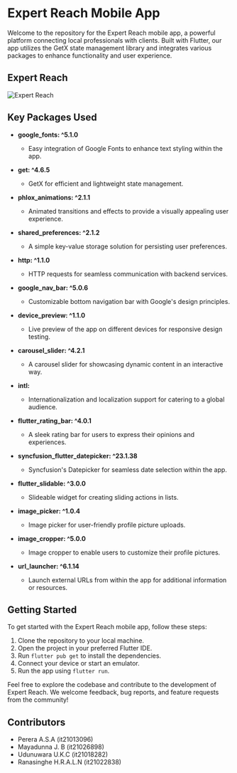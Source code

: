 # Expert Reach Mobile App

Welcome to the repository for the Expert Reach mobile app, a powerful platform connecting local professionals with clients. Built with Flutter, our app utilizes the GetX state management library and integrates various packages to enhance functionality and user experience.

## Expert Reach
![Expert Reach](https://raw.githubusercontent.com/AbishekPerera/expert_reach/main/21015060.jpg)

## Key Packages Used

- **google_fonts: ^5.1.0**
  - Easy integration of Google Fonts to enhance text styling within the app.

- **get: ^4.6.5**
  - GetX for efficient and lightweight state management.

- **phlox_animations: ^2.1.1**
  - Animated transitions and effects to provide a visually appealing user experience.

- **shared_preferences: ^2.1.2**
  - A simple key-value storage solution for persisting user preferences.

- **http: ^1.1.0**
  - HTTP requests for seamless communication with backend services.

- **google_nav_bar: ^5.0.6**
  - Customizable bottom navigation bar with Google's design principles.

- **device_preview: ^1.1.0**
  - Live preview of the app on different devices for responsive design testing.

- **carousel_slider: ^4.2.1**
  - A carousel slider for showcasing dynamic content in an interactive way.

- **intl:**
  - Internationalization and localization support for catering to a global audience.

- **flutter_rating_bar: ^4.0.1**
  - A sleek rating bar for users to express their opinions and experiences.

- **syncfusion_flutter_datepicker: ^23.1.38**
  - Syncfusion's Datepicker for seamless date selection within the app.

- **flutter_slidable: ^3.0.0**
  - Slideable widget for creating sliding actions in lists.

- **image_picker: ^1.0.4**
  - Image picker for user-friendly profile picture uploads.

- **image_cropper: ^5.0.0**
  - Image cropper to enable users to customize their profile pictures.

- **url_launcher: ^6.1.14**
  - Launch external URLs from within the app for additional information or resources.

## Getting Started

To get started with the Expert Reach mobile app, follow these steps:

1. Clone the repository to your local machine.
2. Open the project in your preferred Flutter IDE.
3. Run `flutter pub get` to install the dependencies.
4. Connect your device or start an emulator.
5. Run the app using `flutter run`.

Feel free to explore the codebase and contribute to the development of Expert Reach. We welcome feedback, bug reports, and feature requests from the community!

## Contributors

- Perera A.S.A (it21013096)
- Mayadunna J. B (it21026898)
- Udunuwara U.K.C (it21018282)
- Ranasinghe H.R.A.L.N (it21022838)
